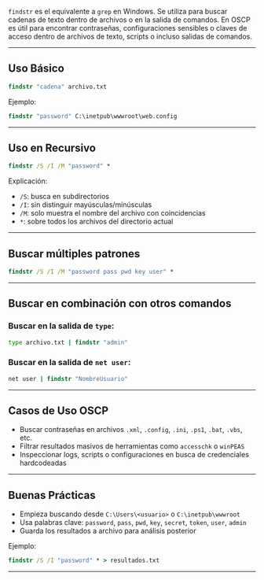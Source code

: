 `findstr` es el equivalente a `grep` en Windows. Se utiliza para buscar cadenas de texto dentro de archivos o en la salida de comandos. En OSCP es útil para encontrar contraseñas, configuraciones sensibles o claves de acceso dentro de archivos de texto, scripts o incluso salidas de comandos.

---

## Uso Básico

```cmd
findstr "cadena" archivo.txt
```

Ejemplo:
```cmd
findstr "password" C:\inetpub\wwwroot\web.config
```

---

## Uso en Recursivo

```cmd
findstr /S /I /M "password" *
```

Explicación:
- `/S`: busca en subdirectorios
- `/I`: sin distinguir mayúsculas/minúsculas
- `/M`: solo muestra el nombre del archivo con coincidencias
- `*`: sobre todos los archivos del directorio actual

---

## Buscar múltiples patrones

```cmd
findstr /S /I /M "password pass pwd key user" *
```

---

## Buscar en combinación con otros comandos

### Buscar en la salida de `type`:
```cmd
type archivo.txt | findstr "admin"
```

### Buscar en la salida de `net user`:
```cmd
net user | findstr "NombreUsuario"
```

---

## Casos de Uso OSCP

- Buscar contraseñas en archivos `.xml`, `.config`, `.ini`, `.ps1`, `.bat`, `.vbs`, etc.
- Filtrar resultados masivos de herramientas como `accesschk` o `winPEAS`
- Inspeccionar logs, scripts o configuraciones en busca de credenciales hardcodeadas

---

## Buenas Prácticas

- Empieza buscando desde `C:\Users\<usuario>` o `C:\inetpub\wwwroot`
- Usa palabras clave: `password`, `pass`, `pwd`, `key`, `secret`, `token`, `user`, `admin`
- Guarda los resultados a archivo para análisis posterior

Ejemplo:
```cmd
findstr /S /I "password" * > resultados.txt
```

---
